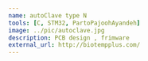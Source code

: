 ```yaml
---
name: autoClave type N
tools: [C, STM32, PartoPajoohAyandeh]
image: ../pic/autoclave.jpg
description: PCB design , frimware
external_url: http://biotempplus.com/
---
```

